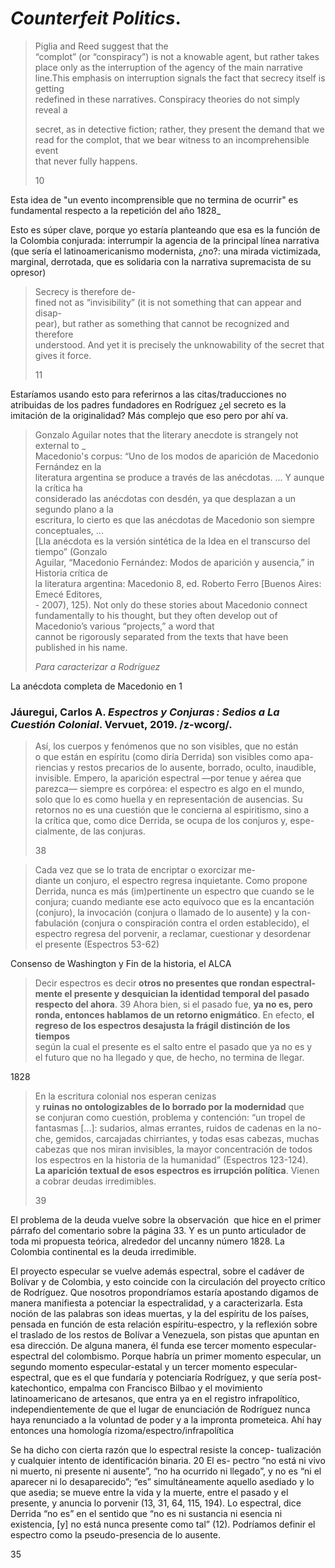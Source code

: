 # _Counterfeit Politics_.

> Piglia and Reed suggest that the  
> “complot” (or “conspiracy”) is not a knowable agent, but rather takes  
> place only as the interruption of the agency of the main narrative line.This emphasis on interruption signals the fact that secrecy itself is getting  
> redefined in these narratives. Conspiracy theories do not simply reveal a
> 
> secret, as in detective fiction; rather, they present the demand that we  
> read for the complot, that we bear witness to an incomprehensible event  
> that never fully happens.
> 
> 10

Esta idea de "un evento incomprensible que no termina de ocurrir" es fundamental respecto a la repetición del año 1828_

Esto es súper clave, porque yo estaría planteando que esa es la función de la Colombia conjurada: interrumpir la agencia de la principal línea narrativa (que sería el latinoamericanismo modernista, ¿no?: una mirada victimizada, marginal, derrotada, que es solidaria con la narrativa supremacista de su opresor)


> Secrecy is therefore de-  
> fined not as “invisibility” (it is not something that can appear and disap-  
> pear), but rather as something that cannot be recognized and therefore  
> understood. And yet it is precisely the unknowability of the secret that  
> gives it force.
> 
> 11

Estaríamos usando esto para referirnos a las citas/traducciones no atribuidas de los padres fundadores en Rodríguez ¿el secreto es la imitación de la originalidad? Más complejo que eso pero por ahí va.


> Gonzalo Aguilar notes that the literary anecdote is strangely not external to _  
> Macedonio's corpus: “Uno de los modos de aparición de Macedonio Fernández en la  
> literatura argentina se produce a través de las anécdotas. ... Y aunque la crítica ha  
> considerado las anécdotas con desdén, ya que desplazan a un segundo plano a la  
> escritura, lo cierto es que las anécdotas de Macedonio son siempre conceptuales, ...  
> \[Lla anécdota es la versión sintética de la Idea en el transcurso del tiempo” (Gonzalo  
> Aguilar, “Macedonio Fernández: Modos de aparición y ausencia,” in Historia crítica de  
> la literatura argentina: Macedonio 8, ed. Roberto Ferro \[Buenos Aires: Emecé Editores,  
> \- 2007), 125). Not only do these stories about Macedonio connect fundamentally to his thought, but they often develop out of Macedonio’s various “projects,” a word that  
> cannot be rigorously separated from the texts that have been published in his name.
> 
> _Para caracterizar a Rodríguez_
> 

La anécdota completa de Macedonio en 1



### Jáuregui, Carlos A. _Espectros y Conjuras : Sedios a La Cuestión Colonial_. Vervuet, 2019. /z-wcorg/.

> Así, los cuerpos y fenómenos que no son visibles, que no están  
> o que están en espíritu (como diría Derrida) son visibles como apa-  
> riencias y restos precarios de lo ausente, borrado, oculto, inaudible,  
> invisible. Empero, la aparición espectral —por tenue y aérea que  
> parezca— siempre es corpórea: el espectro es algo en el mundo,  
> solo que lo es como huella y en representación de ausencias. Su  
> retornos no es una cuestión que le concierna al espiritismo, sino a  
> la crítica que, como dice Derrida, se ocupa de los conjuros y, espe-  
> cialmente, de las conjuras.
> 
> 38


> Cada vez que se lo trata de encriptar o exorcizar me-  
> diante un conjuro, el espectro regresa inquietante. Como propone  
> Derrida, nunca es más (im)pertinente un espectro que cuando se le  
> conjura; cuando mediante ese acto equívoco que es la encantación  
> (conjuro), la invocación (conjura o llamado de lo ausente) y la con-  
> fabulación (conjura o conspiración contra el orden establecido), el  
> espectro regresa del porvenir, a reclamar, cuestionar y desordenar  
> el presente (Espectros 53-62)
> 

Consenso de Washington y Fin de la historia, el ALCA


> Decir espectros es decir **otros no presentes que rondan espectral-**  
> **mente el presente y desquician la identidad temporal del pasado**  
> **respecto del ahora**. 39 Ahora bien, si el pasado fue, **ya no es, pero**  
> **ronda, entonces hablamos de un retorno enigmático**. En efecto, **el**  
> **regreso de los espectros desajusta la frágil distinción de los tiempos**  
> según la cual el presente es el salto entre el pasado que ya no es y  
> el futuro que no ha llegado y que, de hecho, no termina de llegar.

1828



> En la escritura colonial nos esperan cenizas  
> y **ruinas no ontologizables de lo borrado por la modernidad** que  
> se conjuran como cuestión, problema y contención: “un tropel de  
> fantasmas \[...\]: sudarios, almas errantes, ruidos de cadenas en la no-  
> che, gemidos, carcajadas chirriantes, y todas esas cabezas, muchas  
> cabezas que nos miran invisibles, la mayor concentración de todos  
> los espectros en la historia de la humanidad” (Espectros 123-124).  
> **La aparición textual de esos espectros es irrupción política**. Vienen  
> a cobrar deudas irredimibles.
> 
> 39

El problema de la deuda vuelve sobre la observación  que hice en el primer párrafo del comentario sobre la página 33. Y es un punto articulador de toda mi propuesta teórica, alrededor del uncanny número 1828. La Colombia continental es la deuda irredimible.



El proyecto especular se vuelve además espectral, sobre el cadáver de Bolívar y de Colombia, y esto coincide con la circulación del proyecto crítico de Rodríguez. Que nosotros propondríamos estaría apostando digamos de manera manifiesta a potenciar la espectralidad, y a caracterizarla. Esta noción de las palabras son ideas muertas, y la del espíritu de los países, pensada en función de esta relación espíritu-espectro, y la reflexión sobre el traslado de los restos de Bolívar a Venezuela, son pistas que apuntan en esa dirección. De alguna manera, él funda ese tercer momento especular-espectral del colombismo. Porque habría un primer momento especular, un segundo momento especular-estatal y un tercer momento especular-espectral, que es el que fundaría y potenciaría Rodríguez, y que sería post-katechontico, empalma con Francisco Bilbao y el movimiento latinoamericano de artesanos, que entra ya en el registro infrapolítico, independientemente de que el lugar de enunciación de Rodríguez nunca haya renunciado a la voluntad de poder y a la impronta prometeica. Ahí hay entonces una homología rizoma/espectro/infrapolítica


Se ha dicho con cierta razón que lo espectral resiste la concep-
tualización y cualquier intento de identificación binaria. 20 El es-
pectro “no está ni vivo ni muerto, ni presente ni ausente”, “no ha
ocurrido ni llegado”, y no es “ni el aparecer ni lo desaparecido”;
“es” simultáneamente aquello asediado y lo que asedia; se mueve
entre la vida y la muerte, entre el pasado y el presente, y anuncia lo
porvenir (13, 31, 64, 115, 194). Lo espectral, dice Derrida “no es”
en el sentido que “no es ni sustancia ni esencia ni existencia, [y] no
está nunca presente como tal” (12). Podríamos definir el espectro
como la pseudo-presencia de lo ausente.

35